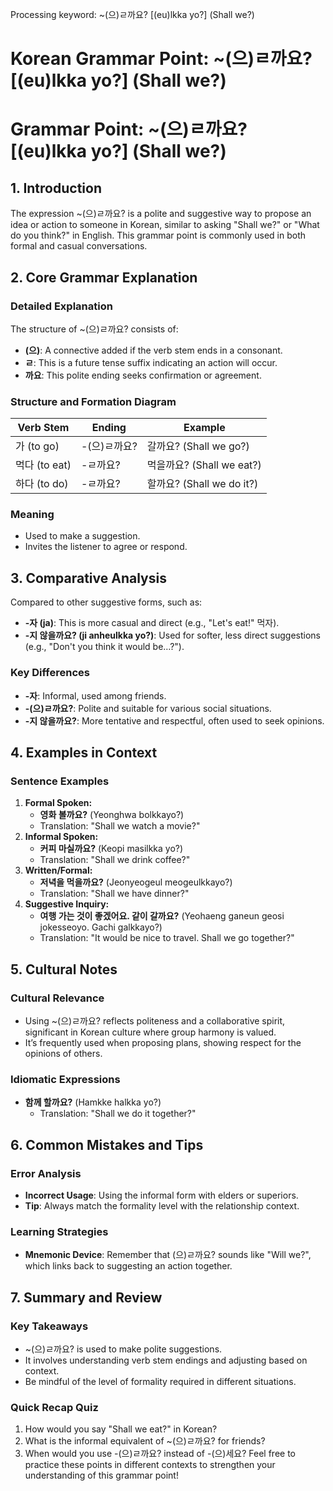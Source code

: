 Processing keyword: ~(으)ㄹ까요? [(eu)lkka yo?] (Shall we?)
# Korean Grammar Point: ~(으)ㄹ까요? [(eu)lkka yo?] (Shall we?)
# Grammar Point: ~(으)ㄹ까요? [(eu)lkka yo?] (Shall we?)
## 1. Introduction
The expression ~(으)ㄹ까요? is a polite and suggestive way to propose an idea or action to someone in Korean, similar to asking "Shall we?" or "What do you think?" in English. This grammar point is commonly used in both formal and casual conversations.
## 2. Core Grammar Explanation
### Detailed Explanation
The structure of ~(으)ㄹ까요? consists of:
- **(으)**: A connective added if the verb stem ends in a consonant.
- **ㄹ**: This is a future tense suffix indicating an action will occur.
- **까요**: This polite ending seeks confirmation or agreement.
### Structure and Formation Diagram
| Verb Stem | Ending              | Example                       |
|-----------|--------------------|-------------------------------|
| 가 (to go) | -(으)ㄹ까요?      | 갈까요? (Shall we go?)       |
| 먹다 (to eat) | -ㄹ까요?       | 먹을까요? (Shall we eat?)   |
| 하다 (to do) | -ㄹ까요?        | 할까요? (Shall we do it?)   |
### Meaning
- Used to make a suggestion.
- Invites the listener to agree or respond.
## 3. Comparative Analysis
Compared to other suggestive forms, such as:
- **-자 (ja)**: This is more casual and direct (e.g., "Let's eat!" 먹자).
- **-지 않을까요? (ji anheulkka yo?)**: Used for softer, less direct suggestions (e.g., "Don't you think it would be…?").
### Key Differences
- **-자**: Informal, used among friends.
- **-(으)ㄹ까요?**: Polite and suitable for various social situations.
- **-지 않을까요?**: More tentative and respectful, often used to seek opinions.
## 4. Examples in Context
### Sentence Examples
1. **Formal Spoken:**
   - **영화 볼까요?** (Yeonghwa bolkkayo?)
   - Translation: "Shall we watch a movie?"
2. **Informal Spoken:**
   - **커피 마실까요?** (Keopi masilkka yo?)
   - Translation: "Shall we drink coffee?"
3. **Written/Formal:**
   - **저녁을 먹을까요?** (Jeonyeogeul meogeulkkayo?)
   - Translation: "Shall we have dinner?"
4. **Suggestive Inquiry:**
   - **여행 가는 것이 좋겠어요. 같이 갈까요?** (Yeohaeng ganeun geosi jokesseoyo. Gachi galkkayo?)
   - Translation: "It would be nice to travel. Shall we go together?"
## 5. Cultural Notes
### Cultural Relevance
- Using ~(으)ㄹ까요? reflects politeness and a collaborative spirit, significant in Korean culture where group harmony is valued.
- It’s frequently used when proposing plans, showing respect for the opinions of others.
### Idiomatic Expressions
- **함께 할까요?** (Hamkke halkka yo?)
  - Translation: "Shall we do it together?"
## 6. Common Mistakes and Tips
### Error Analysis
- **Incorrect Usage**: Using the informal form with elders or superiors.
- **Tip**: Always match the formality level with the relationship context.
### Learning Strategies
- **Mnemonic Device**: Remember that (으)ㄹ까요? sounds like "Will we?", which links back to suggesting an action together.
## 7. Summary and Review
### Key Takeaways
- ~(으)ㄹ까요? is used to make polite suggestions.
- It involves understanding verb stem endings and adjusting based on context.
- Be mindful of the level of formality required in different situations.
### Quick Recap Quiz
1. How would you say "Shall we eat?" in Korean?
2. What is the informal equivalent of ~(으)ㄹ까요? for friends?
3. When would you use -(으)ㄹ까요? instead of -(으)세요? 
Feel free to practice these points in different contexts to strengthen your understanding of this grammar point!
